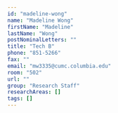 ```yaml
---
id: "madeline-wong"
name: "Madeline Wong"
firstName: "Madeline"
lastName: "Wong"
postNominalLetters: ""
title: "Tech B"
phone: "851-5266"
fax: ""
email: "mw3335@cumc.columbia.edu"
room: "502"
url: ""
group: "Research Staff"
researchAreas: []
tags: []
---
```


